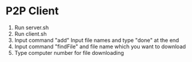 # P2P Client
1. Run server.sh
2. Run client.sh
3. Input command "add"
Input file names and type "done" at the end
5. Input command "findFile" and file name which you want to download
6. Type computer number for file downloading
